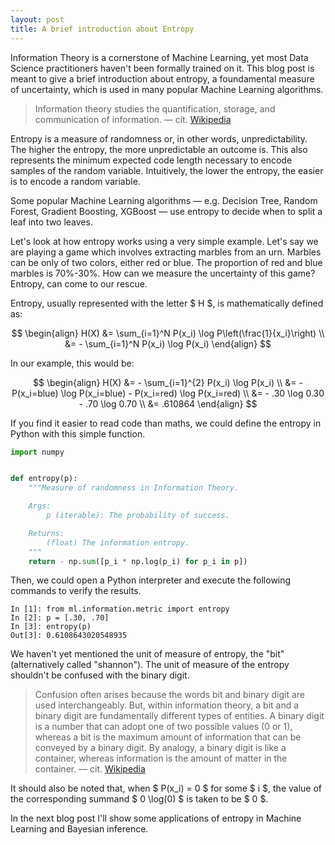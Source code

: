 ```yaml
---
layout: post
title: A brief introduction about Entropy
---
```


Information Theory is a cornerstone of Machine Learning, yet most Data Science practitioners haven't been formally trained on it. This blog post is meant to give a brief introduction about entropy, a foundamental measure of uncertainty, which is used in many popular Machine Learning algorithms.

> Information theory studies the quantification, storage, and communication of information. ― cit. [Wikipedia](https://en.wikipedia.org/wiki/Information_theory)

Entropy is a measure of randomness or, in other words, unpredictability. The higher the entropy, the more unpredictable an outcome is. This also represents the minimum expected code length necessary to encode samples of the random variable. Intuitively, the lower the entropy, the easier is to encode a random variable.

Some popular Machine Learning algorithms ― e.g. Decision Tree, Random Forest, Gradient Boosting, XGBoost ― use entropy to decide when to split a leaf into two leaves.

Let's look at how entropy works using a very simple example. Let's say we are playing a game which involves extracting marbles from an urn. Marbles can be only of two colors, either red or blue. The proportion of red and blue marbles is 70%-30%. How can we measure the uncertainty of this game? Entropy, can come to our rescue.

Entropy, usually represented with the letter $ H $, is mathematically defined as:

$$
\begin{align}
    H(X) &= \sum_{i=1}^N P(x_i) \log P\left(\frac{1}{x_i}\right) \\
    &= - \sum_{i=1}^N P(x_i) \log P(x_i)
\end{align}
$$

In our example, this would be:

$$
\begin{align}
    H(X) &= - \sum_{i=1}^{2} P(x_i) \log P(x_i) \\
    &= - P(x_i=blue) \log P(x_i=blue) - P(x_i=red) \log P(x_i=red) \\
    &= - .30 \log 0.30 - .70 \log 0.70 \\
    &= .610864
\end{align}    
$$

If you find it easier to read code than maths, we could define the entropy in Python with this simple function.

```python
import numpy


def entropy(p):
    """Measure of randomness in Information Theory.

    Args:
        p (iterable): The probability of success.

    Returns:
        (float) The information entropy.
    """
    return - np.sum([p_i * np.log(p_i) for p_i in p])
```

Then, we could open a Python interpreter and execute the following commands to verify the results.

```ipython
In [1]: from ml.information.metric import entropy
In [2]: p = [.30, .70]
In [3]: entropy(p)
Out[3]: 0.6108643020548935
```

We haven't yet mentioned the unit of measure of entropy, the "bit" (alternatively called "shannon"). The unit of measure of the entropy shouldn't be confused with the binary digit.

> Confusion often arises because the words bit and binary digit are used interchangeably. But, within information theory, a bit and a binary digit are fundamentally different types of entities. A binary digit is a number that can adopt one of two possible values (0 or 1), whereas a bit is the maximum amount of information that can be conveyed by a binary digit. By analogy, a binary digit is like a container, whereas information is the amount of matter in the container. ― cit. [Wikipedia](https://en.wikipedia.org/wiki/Bit)

It should also be noted that, when $ P(x_i) = 0 $ for some $ i $, the value of the corresponding summand $ 0 \log(0) $ is taken to be $ 0 $.

In the next blog post I'll show some applications of entropy in Machine Learning and Bayesian inference.

